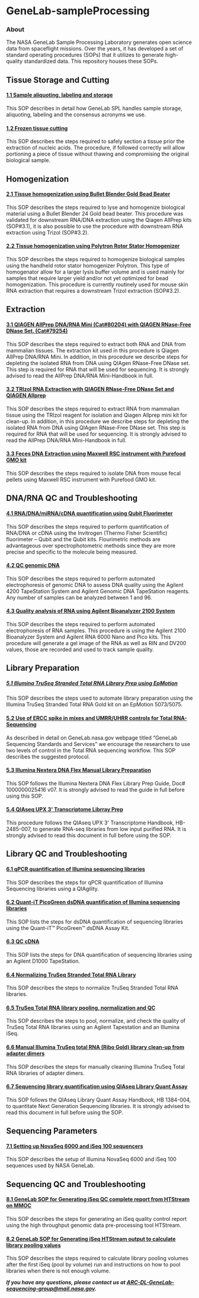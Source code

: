  <img src="NASA_GeneLab_logo-2019.png" align="middle" alt=""/>

# GeneLab-sampleProcessing

### About
The NASA GeneLab Sample Processing Laboratory generates open science data from spaceflight missions. Over the years, it has developed a set of standard operating procedures (SOPs) that it utilizes to generate high-quality standardized data. This repository houses these SOPs.


## Tissue Storage and Cutting ##
#### [1.1 Sample aliquoting, labeling and storage](https://github.com/nasa/GeneLab-sampleProcessing/blob/master/SOP_text/1.1_sample_archiving_v1.0.md) ####
This SOP describes in detail how GeneLab SPL handles sample storage, aliquoting, labeling and the consensus acronyms we use.

#### [1.2 Frozen tissue cutting](https://github.com/nasa/GeneLab-sampleProcessing/blob/master/SOP_text/1.2_tissue_cutting_v1.0.md) ####
This SOP describes the steps required to safely section a tissue prior the extraction of nucleic acids. The procedure, if followed correctly will allow portioning a piece of tissue without thawing and compromising the original biological sample.

## Homogenization ##
#### [2.1 Tissue homogenization using Bullet Blender Gold Bead Beater](https://github.com/nasa/GeneLab-sampleProcessing/blob/master/SOP_text/2.1_homogenization_bead_beater_v1.0.md) ####
This SOP describes the steps required to lyse and homogenize biological material using a Bullet Blender 24 Gold bead beater. This procedure was validated for downstream RNA/DNA extraction using the Qiagen AllPrep kits (SOP#3.1), it is also possible to use the procedure with downstream RNA extraction using Trizol (SOP#3.2).

#### [2.2 Tissue homogenization using Polytron Rotor Stator Homogenizer](https://github.com/nasa/GeneLab-sampleProcessing/blob/master/SOP_text/2.2_homogenization_polytron_v1.0.md) ####
This SOP describes the steps required to homogenize biological samples using the handheld rotor stator homogenizer Polytron. This type of homogenator allow for a larger lysis buffer volume and is used mainly for samples that require larger yield and/or not yet optimized for bead homogenization. This procedure is currently routinely used for mouse skin RNA extraction that requires a downstream Trizol extraction (SOP#3.2).

## Extraction ##
#### [3.1 QIAGEN AllPrep DNA/RNA Mini (Cat#80204) with QIAGEN RNase-Free DNase Set. (Cat#79254)](https://github.com/nasa/GeneLab-sampleProcessing/blob/master/SOP_text/3.1_qiagen_allprep_rna_dna_v1.0.md) ####
This SOP describes the steps required to extract both RNA and DNA from mammalian tissues. The extraction kit used in this procedure is Qiagen AllPrep DNA/RNA Mini. In addition, in this procedure we describe steps for depleting the isolated RNA from DNA using QIAgen RNase-Free DNase set. This step is required for RNA that will be used for sequencing. It is strongly advised to read the AllPrep DNA/RNA Mini-Handbook in full.

#### [3.2 TRIzol RNA Extraction with QIAGEN RNase-Free DNase Set and QIAGEN Allprep](https://github.com/nasa/GeneLab-sampleProcessing/blob/master/SOP_text/3.2_trizol_rna_with_qiagen_cleanup_v1.0.md) ####
This SOP describes the steps required to extract RNA from mammalian tissue using the TRIzol reagent for isolation and Qiagen Allprep mini kit for clean-up. In addition, in this procedure we describe steps for depleting the isolated RNA from DNA using QIAgen RNase-Free DNase set. This step is required for RNA that will be used for sequencing. It is strongly advised to read the AllPrep DNA/RNA Mini-Handbook in full.

#### [3.3 Feces DNA Extraction using Maxwell RSC instrument with Purefood GMO kit](https://github.com/nasa/GeneLab-sampleProcessing/blob/master/SOP_text/3.3_feces_dna_extraction_v1.0.md) ####
This SOP describes the steps required to isolate DNA from mouse fecal pellets using Maxwell RSC instrument with Purefood GMO kit.

## DNA/RNA QC and Troubleshooting ##
#### [4.1 RNA/DNA/miRNA/cDNA quantification using Qubit Fluorimeter](https://github.com/nasa/GeneLab-sampleProcessing/blob/master/SOP_text/4.1_dna_rna_quant_qubit_v1.0.md) ####
This SOP describes the steps required to perform quantification of RNA/DNA or cDNA using the Invitrogen (Thermo Fisher Scientific) fluorimeter – Qubit and the Qubit kits. Flourimetric methods are advantageous over spectrophotometric methods since they are more precise and specific to the molecule being measured.

#### [4.2 QC genomic DNA](https://github.com/nasa/GeneLab-sampleProcessing/blob/master/SOP_text/4.2_genomic_dna_tapestation_v1.0.md) ####
This SOP describes the steps required to perform automated electrophoresis of genomic DNA to assess DNA quality using the Agilent 4200 TapeStation System and Agilent Genomic DNA TapeStation reagents. Any number of samples can be analyzed between 1 and 96.

#### [4.3 Quality analysis of RNA using Agilent Bioanalyzer 2100 System](https://github.com/nasa/GeneLab-sampleProcessing/blob/master/SOP_text/4.3_rna_bioanalyzer_v1.0.md) ####
This SOP describes the steps required to perform automated electrophoresis of RNA samples. This procedure is using the Agilent 2100 Bioanalyzer System and Agilent RNA 6000 Nano and Pico kits. This procedure will generate a gel image of the RNA as well as RIN and DV200 values, those are recorded and used to track sample quality.

## Library Preparation ##
##### [5.1 Illumina TruSeq Stranded Total RNA Library Prep using EpMotion](https://github.com/nasa/GeneLab-sampleProcessing/blob/master/SOP_text/5.1_truseq_stranded_total_rna_epmotion_v1.0.md) ####
This SOP describes the steps used to automate library preparation using the Illumina TruSeq Stranded Total RNA Gold kit on an EpMotion 5073/5075.

#### [5.2 Use of ERCC spike in mixes and UMRR/UHRR controls for Total RNA-Sequencing](https://github.com/nasa/GeneLab-sampleProcessing/blob/master/SOP_text/5.2_controls_and_spike_ins_v1.0.md) ####
As described in detail on GeneLab.nasa.gov webpage titled “GeneLab Sequencing Standards and Services” we encourage the researchers to use two levels of control in the Total RNA sequencing workflow. This SOP describes the suggested protocol.

#### [5.3 Illumina Nextera DNA Flex Manual Library Preparation](https://github.com/nasa/GeneLab-sampleProcessing/blob/master/SOP_text/5.3_nextera_flex_manual_v1.0.md) ####
This SOP follows the Illumina Nextera DNA Flex Library Prep Guide, Doc# 1000000025416 v07. It is strongly advised to read the guide in full before using this SOP.

#### [5.4 QIAseq UPX 3' Transcriptome Librray Prep](https://github.com/nasa/GeneLab-sampleProcessing/blob/master/SOP_text/5.4_UPX_lib_prep_v1.0.md) ####
This procedure follows the QIAseq UPX 3' Transcriptome Handbook, HB-2485-007, to generate RNA-seq libraries from low input purified RNA. It is strongly advised to read this document in full before using the SOP.

## Library QC and Troubleshooting ##
#### [6.1 qPCR quantification of Illumina sequencing libraries](https://github.com/nasa/GeneLab-sampleProcessing/blob/master/SOP_text/6.1_qiagility_lib_quant_v1.0.md) ####
This SOP describes the steps for qPCR quantification of Illumina Sequencing libraries using a QIAgility.

#### [6.2 Quant-iT PicoGreen dsDNA quantification of Illumina sequencing libraries](https://github.com/nasa/GeneLab-sampleProcessing/blob/master/SOP_text/6.2_picogreen_v1.0.md) ####
This SOP lists the steps for dsDNA quantification of sequencing libraries using the Quant-iT™ PicoGreen™ dsDNA Assay Kit.

#### [6.3 QC cDNA](https://github.com/nasa/GeneLab-sampleProcessing/blob/master/SOP_text/6.3_d1000_dna_tapestation_v1.0.md) ####
This SOP lists the steps for DNA quantification of sequencing libraries using an Agilent D1000 TapeStation.

#### [6.4 Normalizing TruSeq Stranded Total RNA Library](https://github.com/nasa/GeneLab-sampleProcessing/blob/master/SOP_text/6.4_normalize_truseq_lib_v1.0.md) ####
This SOP describes the steps to normalize TruSeq Stranded Total RNA libraries.

#### [6.5 TruSeq Total RNA library pooling, normalization and QC](https://github.com/nasa/GeneLab-sampleProcessing/blob/master/SOP_text/6.5_truseq_total_rna_library_pooling_normalization_qc_v1.0.md) ####
This SOP describes the steps to pool, normalize, and check the quality of TruSeq Total RNA libraries using an Agilent Tapestation and an Illumina iSeq.

#### [6.6 Manual Illumina TruSeq total RNA (Ribo Gold) library clean-up from adapter dimers](https://github.com/nasa/GeneLab-sampleProcessing/blob/master/SOP_text/6.6_library_manual_cleanup.md) ####
This SOP describes the steps for manually cleaning Illumina TruSeq Total RNA libraries of adapter dimers.

#### [6.7 Sequencing library quantification using QIAseq Library Quant Assay](https://github.com/nasa/GeneLab-sampleProcessing/blob/master/SOP_text/6.7_QIAseq_Library_Quant_Assay_v1.0.md) ####
This SOP follows the QIAseq Library Quant Assay Handbook, HB 1384-004, to quantitate Next Generation Sequencing libraries. It is strongly advised to read this document in full before using the SOP.

## Sequencing Parameters ##
#### [7.1 Setting up NovaSeq 6000 and iSeq 100 sequencers](https://github.com/nasa/GeneLab-sampleProcessing/blob/master/SOP_text/7.1_sequencer_setup_v1.0.md) ####
This SOP describes the setup of Illumina NovaSeq 6000 and iSeq 100 sequences used by NASA GeneLab.

## Sequencing QC and Troubleshooting ##
#### [8.1 GeneLab SOP for Generating iSeq QC complete report from HTStream on MMOC](https://github.com/nasa/GeneLab-sampleProcessing/blob/master/SOP_text/8.1_generate_htstream_iseq_qc_report_on_mmoc_v1.0.md) ####
This SOP describes the steps for generating an iSeq quality control report using the high throughput genomic data pre-processing tool HTStream.

#### [8.2 GeneLab SOP for Generating iSeq HTStream output to calculate library pooling values](https://github.com/nasa/GeneLab-sampleProcessing/blob/master/SOP_text/8.1_generate_htstream_iseq_qc_report_on_mmoc_v1.0.md) ####
This SOP describes the steps required to calculate library pooling volumes after the first iSeq (pool by volume) run and instructions on how to pool libraries when there is not enough volume.

**_If you have any questions, please contact us at ARC-DL-GeneLab-sequencing-group@mail.nasa.gov._**
